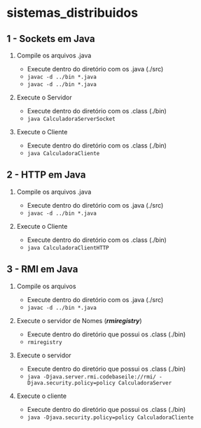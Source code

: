 # sistemas_distribuidos

## 1 - Sockets em Java

1. Compile os arquivos .java
    - Execute dentro do diretório com os .java (./src)
    - `javac -d ../bin *.java`
    - `javac -d ../bin *.java`

2. Execute o Servidor
    - Execute dentro do diretório com os .class (./bin)
    - `java CalculadoraServerSocket`

3. Execute o Cliente
   - Execute dentro do diretório com os .class (./bin)
   - `java CalculadoraCliente`

## 2 - HTTP em Java

1. Compile os arquivos .java
    - Execute dentro do diretório com os .java (./src)
    - `javac -d ../bin *.java`
  
2. Execute o Cliente
    - Execute dentro do diretório com os .class (./bin)
    - `java CalculadoraClientHTTP`

## 3 - RMI em Java

1. Compile os arquivos
    - Execute dentro do diretório com os .java (./src)
    - `javac -d ../bin *.java`

2. Execute o servidor de Nomes (<b><i>rmiregistry</i></b>)
    - Execute dentro do diretório que possui os .class (./bin)
    - `rmiregistry`
  
3. Execute o servidor
    - Execute dentro do diretório que possui os .class (./bin)
    - `java -Djava.server.rmi.codebaseile://rmi/ -Djava.security.policy=policy CalculadoraServer`
  
4. Execute o cliente
    - Execute dentro do diretório que possui os .class (./bin)
    - `java -Djava.security.policy=policy CalculadoraCliente`